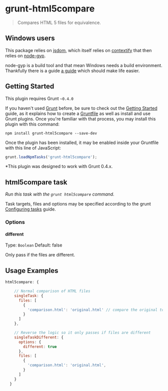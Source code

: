 grunt-html5compare
==================

> Compares HTML 5 files for equivalence.

Windows users
-------------

This package relies on [jsdom](https://github.com/tmpvar/jsdom), which itself
relies on [contextify](https://github.com/brianmcd/contextify) that then relies
on [node-gyp](https://github.com/TooTallNate/node-gyp).

node-gyp is a build tool and that mean Windows needs a build environment.
Thankfully there is a guide
[a guide](https://github.com/TooTallNate/node-gyp#installation)
which should make life easier.

Getting Started
---------------
This plugin requires Grunt `~0.4.0`

If you haven't used [Grunt](http://gruntjs.com/) before, be sure to check out the [Getting Started](http://gruntjs.com/getting-started) guide, as it explains how to create a [Gruntfile](http://gruntjs.com/sample-gruntfile) as well as install and use Grunt plugins. Once you're familiar with that process, you may install this plugin with this command:

```shell
npm install grunt-html5compare --save-dev
```

Once the plugin has been installed, it may be enabled inside your Gruntfile with this line of JavaScript:

```js
grunt.loadNpmTasks('grunt-html5compare');
```

*This plugin was designed to work with Grunt 0.4.x.


html5compare task
-----------------
_Run this task with the `grunt html5compare` command._

Task targets, files and options may be specified according to the grunt [Configuring tasks](http://gruntjs.com/configuring-tasks) guide.
### Options

#### different
Type: `Boolean`
Default: false

Only pass if the files are different.

Usage Examples
-----------------

```js
html5compare: {

    // Normal comparison of HTML files
    singleTask: {
      files: [
        {
          'comparison.html': 'original.html' // compare the original to the comparison
        }
      ]
    },

    // Reverse the logic so it only passes if files are different
    singleTaskDifferent: {
      options: {
        different: true
      },
      files: [
        {
          'comparison.html': 'original.html',
        }
      ]
    }
  }
```
